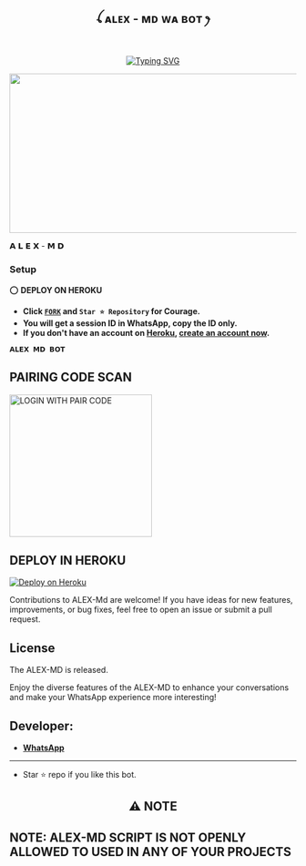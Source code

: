 
## <p align="center"> ꪶ ᴀʟᴇx - ᴍᴅ ᴡᴀ ʙᴏᴛ ꫂ
<br>

<p align="center">
  <a href="https://git.io/typing-svg">
    <img src="https://readme-typing-svg.demolab.com?font=EB+Garamond&weight=800&size=28&duration=4000&pause=1000&color=FF0000&random=false&width=435&lines=WELCOME+TO+THE+ALEX-MD;MULTI-DEVICE+WHATSAPP+BOT;DEVELOPED+BY+ALEX+ID;NOT+RELEASED." alt="Typing SVG" />
  </a>
</p>



<img src="https://telegra.ph/file/2a467f081e581732086b2.jpg" width="540" height="280" />
</p>         𝗔 𝗟 𝗘 𝗫 - 𝗠 𝗗 

### Setup

⭕  **DEPLOY ON HEROKU**
   - **Click [`FORK`](https://github.com/DEXTER-BOTS/RCD-MD/fork) and `Star ⭐ Repository` for Courage.**
   - **You will get a session ID in WhatsApp, copy the ID only.**
   - **If you don't have an account on [Heroku](https://signup.heroku.com/), [create an account now](https://signup.heroku.com/).**
</p>

**`𝗔𝗟𝗘𝗫 𝗠𝗗 𝗕𝗢𝗧`**

##  PAIRING CODE SCAN

<a href="https://rcd-pair-f6b9296bccd2.herokuapp.com/"><img src="https://img.shields.io/badge/RCD-WEB%20SITE-red" alt="LOGIN WITH PAIR CODE" width="250"></a>

## DEPLOY IN HEROKU

 [![Deploy on Heroku](https://www.herokucdn.com/deploy/button.svg)](https://dashboard.heroku.com/new?button-url=https%3A%2F%2Fgithub.com%2Fpurnapurna2007%2FSend2%3Ftab%3Dreadme-ov-file&template=https://github.com/ItzzAlexId/ALEX-MD)



   </details>
</P>


Contributions to ALEX-Md are welcome! If you have ideas for new features, improvements, or bug fixes, feel free to open an issue or submit a pull request.

## License

The ALEX-MD is released.

Enjoy the diverse features of the ALEX-MD  to enhance your conversations and make your WhatsApp experience more interesting!

## Developer:
- [**WhatsApp**](https://wa.me/94723279957)

---
- Star ⭐ repo if you like this bot.

<h2 align="center"> ⚠️ NOTE  </h2>


## NOTE: ALEX-MD SCRIPT IS NOT OPENLY ALLOWED TO USED IN ANY OF YOUR PROJECTS

